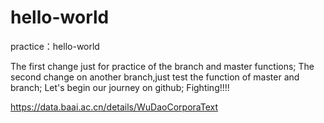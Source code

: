 # hello-world
practice：hello-world


The first change just for practice of the branch and master functions;
The second change on another branch,just test the function of master and branch;
Let's begin our journey on github;
Fighting!!!!

https://data.baai.ac.cn/details/WuDaoCorporaText

